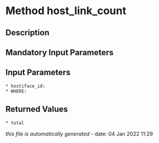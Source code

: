 # Method host_link_count

## Description
	

## Mandatory Input Parameters

## Input Parameters
	* hostiface_id:
	* WHERE:

## Returned Values
	* total


*this file is automatically generated* - date: 04 Jan 2022 11:29